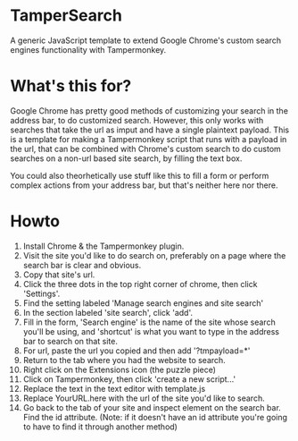 # TamperSearch
A generic JavaScript template to extend Google Chrome's custom search engines functionality with Tampermonkey. 

# What's this for?
Google Chrome has pretty good methods of customizing your search in the address bar, to do customized search. However, this only works with searches that take the url as imput and have a single plaintext payload. This is a template for making a Tampermonkey script that runs with a payload in the url, that can be combined with Chrome's custom search to do custom searches on a non-url based site search, by filling the text box. 

You could also theorhetically use stuff like this to fill a form or perform complex actions from your address bar, but that's neither here nor there.

# Howto
1. Install Chrome & the Tampermonkey plugin.
2. Visit the site you'd like to do search on, preferably on a page where the search bar is clear and obvious.
3. Copy that site's url. 
4. Click the three dots in the top right corner of chrome, then click 'Settings'.
5. Find the setting labeled 'Manage search engines and site search'
6. In the section labeled 'site search', click 'add'.
7. Fill in the form, 'Search engine' is the name of the site whose search you'll be using, and 'shortcut' is what you want to type in the address bar to search on that site.
8. For url, paste the url you copied and then add '?tmpayload=*'
9. Return to the tab where you had the website to search.
10. Right click on the Extensions icon (the puzzle piece)
11. Click on Tampermonkey, then click 'create a new script...'
12. Replace the text in the text editor with template.js
13. Replace YourURL.here with the url of the site you'd like to search.
14. Go back to the tab of your site and inspect element on the search bar. Find the id attribute. (Note: if it doesn't have an id attribute you're going to have to find it through another method)
